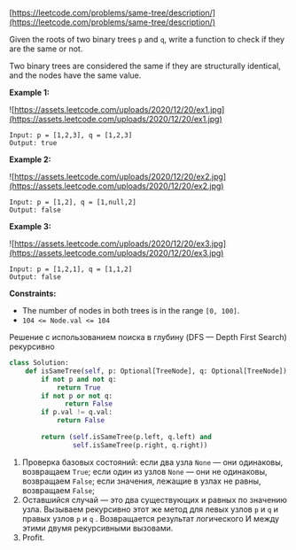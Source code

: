 [https://leetcode.com/problems/same-tree/description/](https://leetcode.com/problems/same-tree/description/)

Given the roots of two binary trees `p` and `q`, write a function to check if they are the same or not.

Two binary trees are considered the same if they are structurally identical, and the nodes have the same value.

**Example 1:**

![https://assets.leetcode.com/uploads/2020/12/20/ex1.jpg](https://assets.leetcode.com/uploads/2020/12/20/ex1.jpg)

```
Input: p = [1,2,3], q = [1,2,3]
Output: true
```

**Example 2:**

![https://assets.leetcode.com/uploads/2020/12/20/ex2.jpg](https://assets.leetcode.com/uploads/2020/12/20/ex2.jpg)

```
Input: p = [1,2], q = [1,null,2]
Output: false
```

**Example 3:**

![https://assets.leetcode.com/uploads/2020/12/20/ex3.jpg](https://assets.leetcode.com/uploads/2020/12/20/ex3.jpg)

```
Input: p = [1,2,1], q = [1,1,2]
Output: false
```

**Constraints:**

- The number of nodes in both trees is in the range `[0, 100]`.
- `104 <= Node.val <= 104`

Решение с использованием поиска в глубину (DFS — Depth First Search) рекурсивно

```python
class Solution:
    def isSameTree(self, p: Optional[TreeNode], q: Optional[TreeNode]) -> bool:
        if not p and not q:
            return True
        if not p or not q:
	          return False
        if p.val != q.val:
            return False
        
        return (self.isSameTree(p.left, q.left) and 
                self.isSameTree(p.right, q.right))
```

1. Проверка базовых состояний: если два узла `None` — они одинаковы, возвращаем `True`; если один из узлов `None` — они не одинаковы, возвращаем `False`; если значения, лежащие в узлах не равны, возвращаем `False`;
2. Оставшийся случай — это два существующих и равных по значению узла. Вызываем рекурсивно этот же метод для левых узлов `p` и `q` и правых узлов `p` и `q` . Возвращается результат логического И между этими двумя рекурсивными вызовами.
3. Profit.